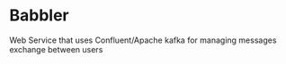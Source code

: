 # Babbler
Web Service that uses Confluent/Apache kafka for managing messages exchange between users
